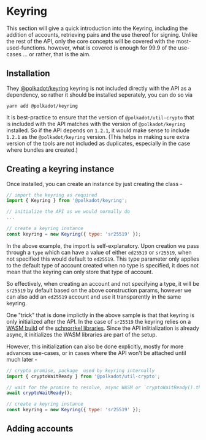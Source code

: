 # Keyring

This section will give a quick introduction into the Keyring, including the addition of accounts, retrieving pairs and the use thereof for signing. Unlike the rest of the API, only  the core concepts will be covered with the most-used-functions. however, what is covered is enough for 99.9 of the use-cases ... or rather, that is the aim.

## Installation

They [@polkadot/keyring](https://github.com/polkadot-js/common/tree/master/packages/keyring) keyring is not included directly with the API as a dependency, so rather it should be installed seperately, you can do so via

`yarn add @polkadot/keyring`

It is best-practice to ensure that the version of `@polkadot/util-crypto` that is included with the API matches with the version of `@polkadot/keyring` installed. So if the API depends on `1.2.1`, it would make sense to include `1.2.1` as the `@polkadot/keyring` version. (This helps in making  sure extra version of the tools are not included as duplicates, especially in the case where bundles are created.)

## Creating a keyring instance

Once installed, you can create an instance by just creating the class -

```js
// import the keyring as required
import { Keyring } from '@polkadot/keyring';

// initialize the API as we would normally do
...

// create a keyring instance
const keyring = new Keyring({ type: 'sr25519' });
```

In the above example, the import is self-explanatory. Upon creation we pass through a `type` which can have a value of either `ed25519` or `sr25519`, when not specified this would default to `ed25519`. This type parameter only applies to the default type of account created when no type is specified, it does not mean that the keyring can only store that type of account.

So effectively, when creating an account and not specifying a type, it will be `sr25519` by default based on the above construction params, however we can also add an `ed25519` account and use it transparently in the same keyring.

One "trick" that is done implictly in the above sample is that that keyring  is only initialized after the API. In the case of `sr25519` the keyring relies on a [WASM build](https://github.com/polkadot-js/wasm) of the [schnorrkel libraries](https://github.com/w3f/schnorrkel). Since the API inlitialization is already async, it initializes the WASM libraries are part of the setup.

However, this initialization can also be done explicitly, mostly for more advances use-cases, or in cases where the API won't be attached until much later -

```js
// crypto promise, package  used by keyring internally
import { cryptoWaitReady } from '@polkadot/util-crypto';

// wait for the promise to resolve, async WASM or `cryptoWaitReady().then(() => { ... })`
await cryptoWaitReady();

// create a keyring instance
const keyring = new Keyring({ type: 'sr25519' });
```

## Adding accounts
